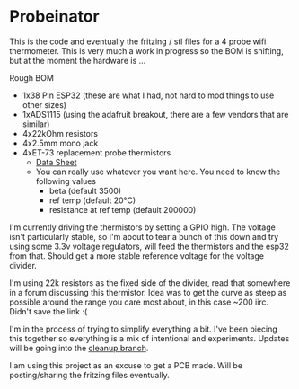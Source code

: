 # Probeinator

This is the code and eventually the fritzing / stl files for a 4 probe wifi thermometer.  This is 
very much a work in progress so the BOM is shifting, but at the moment the hardware is ...

Rough BOM

- 1x38 Pin ESP32 (these are what I had, not hard to mod things to use other sizes)
- 1xADS1115 (using the adafruit breakout, there are a few vendors that are similar)
- 4x22kOhm resistors
- 4x2.5mm mono jack
- 4xET-73 replacement probe thermistors
  - [Data Sheet](https://drive.google.com/file/d/1ukcaFtORlLmLLrnIlCA0BvS1rEwbFoyd4ReqIFV8y3iL1sojljPAW8x8bYZW/view) 
  - You can really use whatever you want here.  You need to know the following values
    - beta (default 3500)
    - ref temp (default 20°C)   
    - resistance at ref temp (default 200000)

I'm currently driving the thermistors by setting a GPIO high.  The voltage isn't particularly stable, so I'm about to tear a bunch of this down and try using some 3.3v voltage regulators, will feed the thermistors and the esp32 from that.  Should get a more stable reference voltage for the voltage divider.

I'm using 22k resistors as the fixed side of the divider, read that somewhere in a forum discussing this thermistor. Idea was to get the curve as steep as possible around the range you care most about, in this case ~200 iirc. Didn't save the link :(

I'm in the process of trying to simplify everything a bit. I've been piecing this together so everything is a mix of intentional and experiments.  Updates will be going into the [cleanup branch](https://github.com/skarfacegc/Probeinator/tree/cleanup).

I am using this project as an excuse to get a PCB made. Will be posting/sharing the fritzing files eventually.